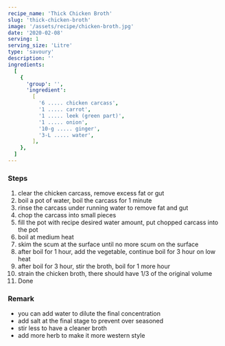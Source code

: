 ```yaml
---
recipe_name: 'Thick Chicken Broth'
slug: 'thick-chicken-broth'
image: '/assets/recipe/chicken-broth.jpg'
date: '2020-02-08'
serving: 1
serving_size: 'Litre'
type: 'savoury'
description: ''
ingredients:
  [
    {
      'group': '',
      'ingredient':
        [
          '6 ..... chicken carcass',
          '1 ..... carrot',
          '1 ..... leek (green part)',
          '1 ..... onion',
          '10-g ..... ginger',
          '3-L ..... water',
        ],
    },
  ]
---
```


### Steps

1. clear the chicken carcass, remove excess fat or gut
2. boil a pot of water, boil the carcass for 1 minute
3. rinse the carcass under running water to remove fat and gut
4. chop the carcass into small pieces
5. fill the pot with recipe desired water amount, put chopped carcass into the pot
6. boil at medium heat
7. skim the scum at the surface until no more scum on the surface
8. after boil for 1 hour, add the vegetable, continue boil for 3 hour on low heat
9. after boil for 3 hour, stir the broth, boil for 1 more hour
10. strain the chicken broth, there should have 1/3 of the original volume
11. Done

### Remark

- you can add water to dilute the final concentration
- add salt at the final stage to prevent over seasoned
- stir less to have a cleaner broth
- add more herb to make it more western style

